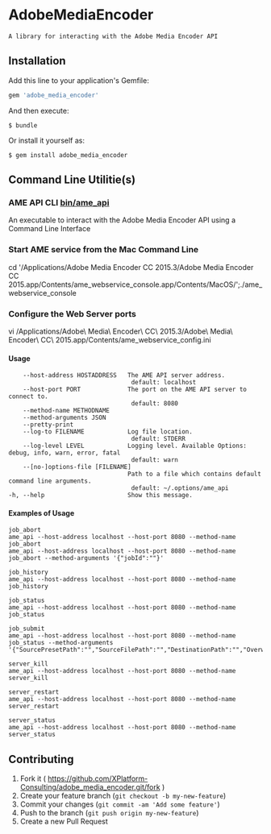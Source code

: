 # AdobeMediaEncoder

    A library for interacting with the Adobe Media Encoder API

## Installation

Add this line to your application's Gemfile:

```ruby
gem 'adobe_media_encoder'
```

And then execute:

    $ bundle

Or install it yourself as:

    $ gem install adobe_media_encoder

## Command Line Utilitie(s)

### AME API CLI [bin/ame_api](./bin/ame_api)
An executable to interact with the Adobe Media Encoder API using a Command Line Interface



###  Start AME service from the Mac Command Line

cd '/Applications/Adobe Media Encoder CC 2015.3/Adobe Media Encoder CC 2015.app/Contents/ame_webservice_console.app/Contents/MacOS/';./ame_webservice_console 


###  Configure the Web Server ports

vi /Applications/Adobe\ Media\ Encoder\ CC\ 2015.3/Adobe\ Media\ Encoder\ CC\ 2015.app/Contents/ame_webservice_config.ini


#### Usage
        --host-address HOSTADDRESS   The AME API server address.
                                      default: localhost
        --host-port PORT             The port on the AME API server to connect to.
                                      default: 8080
        --method-name METHODNAME
        --method-arguments JSON
        --pretty-print
        --log-to FILENAME            Log file location.
                                      default: STDERR
        --log-level LEVEL            Logging level. Available Options: debug, info, warn, error, fatal
                                      default: warn
        --[no-]options-file [FILENAME]
                                     Path to a file which contains default command line arguments.
                                      default: ~/.options/ame_api
    -h, --help                       Show this message.

#### Examples of Usage

    job_abort
    ame_api --host-address localhost --host-port 8080 --method-name job_abort
    ame_api --host-address localhost --host-port 8080 --method-name job_abort --method-arguments '{"jobId":""}'

    job_history
    ame_api --host-address localhost --host-port 8080 --method-name job_history

    job_status
    ame_api --host-address localhost --host-port 8080 --method-name job_status

    job_submit
    ame_api --host-address localhost --host-port 8080 --method-name job_status --method-arguments '{"SourcePresetPath":"","SourceFilePath":"","DestinationPath":"","OverwriteDestinationIfPresent":"","NotificationTarget":"","BackupNotificationTarget":"","NotificationRateInMilliseconds":""}'

    server_kill
    ame_api --host-address localhost --host-port 8080 --method-name server_kill

    server_restart
    ame_api --host-address localhost --host-port 8080 --method-name server_restart

    server_status
    ame_api --host-address localhost --host-port 8080 --method-name server_status


## Contributing

1. Fork it ( https://github.com/XPlatform-Consulting/adobe_media_encoder.git/fork )
2. Create your feature branch (`git checkout -b my-new-feature`)
3. Commit your changes (`git commit -am 'Add some feature'`)
4. Push to the branch (`git push origin my-new-feature`)
5. Create a new Pull Request
